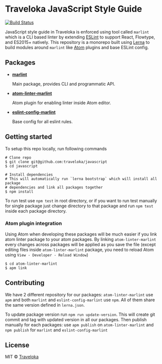 # Traveloka JavaScript Style Guide

[![Build Status](https://travis-ci.org/traveloka/javascript.svg?branch=master)](https://travis-ci.org/traveloka/javascript)

JavaScript style guide in Traveloka is enforced using tool called `marlint` which is a CLI based linter by extending [ESLint](http://eslint.org/) to support React, Flowtype, and ES2015+ natively. This repository is a monorepo built using [Lerna](https://github.com/lerna/lerna) to build modules around `marlint` like [Atom](https://atom.io) plugins and base ESLint config.

## Packages

- **[marlint](packages/marlint)**

  Main package, provides CLI and programmatic API.

- **[atom-linter-marlint](packages/atom-linter-marlint)**

  Atom plugin for enabling linter inside Atom editor.

- **[eslint-config-marlint](packages/eslint-config-marlint)**

  Base config for all eslint rules.

## Getting started

To setup this repo locally, run following commands

```
# Clone repo
$ git clone git@github.com:traveloka/javascript
$ cd javascript

# Install dependencies
# This will automatically run `lerna bootstrap` which will install all package
# dependencies and link all packages together
$ npm install
```

To run test use `npm test` in root directory, or if you want to run test manually
for single package just change directory to that package and run `npm test` inside
each package directory.

### Atom plugin integration

Using Atom when developing these packages will be much easier if you link atom linter
package to your atom packages. By linking `atom-linter-marlint` every changes across
packages will be applied as you save the file (except editing files inside `atom-linter-marlint`
package, you need to reload Atom using `View - Developer - Reload Window`)

```
$ cd atom-linter-marlint
$ apm link
```

## Contributing

We have 2 different repository for our packages: `atom-linter-marlint` use `apm` and both `marlint` and `eslint-config-marlint` use `npm`. All of them share the same version defined in `lerna.json`.

To update package version run `npm run update-version`. This will create git commit and tag with updated version in all our packages. Then publish manually for each packages: use `apm publish` on `atom-linter-marlint` and `npm publish` for `marlint` and `eslint-config-marlint`

## License

MIT © [Traveloka](https://www.traveloka.com)
